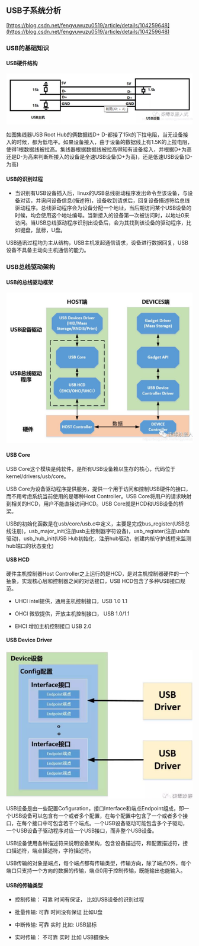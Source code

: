 ## USB子系统分析

[https://blog.csdn.net/fengyuwuzu0519/article/details/104259648](https://blog.csdn.net/fengyuwuzu0519/article/details/104259648)

### USB的基础知识

#### USB硬件结构

![](image/image.png)

如图集线器USB Root Hub的俩数据线D+ D-都接了15k的下拉电阻，当无设备接入的时候，都为低电平。如果设备接入，由于设备的数据线上有1.5K的上拉电阻，使得1根数据线被拉高。集线器根据数据线被拉高得知有设备接入，并根据D+为高还是D-为高来判断所接入的设备是全速USB设备(D+为高)，还是低速USB设备(D-为高)

#### USB的识别过程

- 当识别有USB设备插入后，linux的USB总线驱动程序发出命令至该设备，与设备对话，并询问设备信息(描述符)，设备收到请求后，回复设备描述符给总线驱动程序。总线驱动程序会为设备分配一个地址，当后期访问某个USB设备的时候，均会使用这个地址编号。当新接入的设备第一次被访问时，以地址0来访问。当USB总线驱动程序识别出设备后，会为其找到该设备的驱动程序，比如键盘，鼠标，U盘。

USB通讯过程均为主从结构，USB主机发起通信请求，设备进行数据回复，USB设备不具备主动向主机通信的能力。

### USB总线驱动架构

#### USB的总线驱动框架

![](image/image_1.png)

#### USB Core

USB Core这个模块是纯软件，是所有USB设备赖以生存的核心，代码位于kernel/drivers/usb/core。

USB Core为设备驱动程序提供服务，提供一个用于访问和控制USB硬件的接口， 而不用考虑系统当前使用的是哪种Host Controller。USB Core将用户的请求映射到相关的HCD，用户不能直接访问HCD。USB Core就是HCD和USB设备的桥梁。

USB的初始化函数是在usb/core/usb.c中定义，主要是完成bus_register(USB总线注册)，usb_major_init(注册usb主控制器字符设备)，usb_register(注册usbfs驱动)，usb_hub_init(USB Hub初始化，注册hub驱动，创建内核守护线程来监测hub端口的状态变化)

#### USB HCD

硬件主机控制器Host Controller之上运行的是HCD，是对主机控制器硬件的一个抽象，实现核心层和控制器之间的对话接口，USB HCD包含了多种USB接口规范。

- UHCI intel提供，通用主机控制接口，USB 1.0 1.1

- OHCI 微软提供，开放主机控制接口， USB 1.0/1.1

- EHCI 增加主机控制接口 USB 2.0

#### USB Device Driver

![](image/image_2.png)

USB设备是由一些配置Cofiguration，接口Interface和端点Endpoint组成，即一个USB设备可以包含有一个或者多个配置，在每个配置中包含了一个或者多个接口，在每个接口中可包含若干个端点。一个USB设备驱动可能包含多个子驱动，一个USB设备子驱动程序对应一个USB接口，而非整个USB设备。

USB设备使用各种描述符来说明设备架构，包含设备描述符，和配置描述符，接口描述符，端点描述符，字符描述符。

USB传输的对象是端点，每个端点都有传输类型，传输方向，除了端点0外，每个端口只支持一个方向的数据的传输，端点0用于控制传输，既能输出也能输入。



#### USB的传输类型

* 控制传输： 可靠 时间有保证， 比如USB设备的识别过程

* 批量传输:   可靠 时间没有保证 比如U盘

* 中断传输:    可靠 实时 比如: USB鼠标

* 实时传输： 不可靠 实时 比如 USB摄像头

